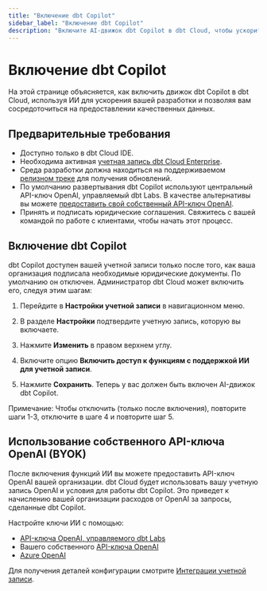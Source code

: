 ```yaml
--- 
title: "Включение dbt Copilot" 
sidebar_label: "Включение dbt Copilot" 
description: "Включите AI-движок dbt Copilot в dbt Cloud, чтобы ускорить вашу разработку." 
---
```


# Включение dbt Copilot <Lifecycle status='beta'/>

На этой странице объясняется, как включить движок dbt Copilot в dbt Cloud, используя ИИ для ускорения вашей разработки и позволяя вам сосредоточиться на предоставлении качественных данных.

## Предварительные требования

- Доступно только в dbt Cloud IDE.
- Необходима активная [учетная запись dbt Cloud Enterprise](https://www.getdbt.com/pricing).
- Среда разработки должна находиться на поддерживаемом [релизном треке](/docs/dbt-versions/cloud-release-tracks) для получения обновлений.
- По умолчанию развертывания dbt Copilot используют центральный API-ключ OpenAI, управляемый dbt Labs. В качестве альтернативы вы можете [предоставить свой собственный API-ключ OpenAI](#bringing-your-own-openai-api-key-byok).
- Принять и подписать юридические соглашения. Свяжитесь с вашей командой по работе с клиентами, чтобы начать этот процесс.

## Включение dbt Copilot

dbt Copilot доступен вашей учетной записи только после того, как ваша организация подписала необходимые юридические документы. По умолчанию он отключен. Администратор dbt Cloud может включить его, следуя этим шагам:

1. Перейдите в **Настройки учетной записи** в навигационном меню.

2. В разделе **Настройки** подтвердите учетную запись, которую вы включаете.

3. Нажмите **Изменить** в правом верхнем углу.

4. Включите опцию **Включить доступ к функциям с поддержкой ИИ для учетной записи**.

5. Нажмите **Сохранить**. Теперь у вас должен быть включен AI-движок dbt Copilot.

Примечание: Чтобы отключить (только после включения), повторите шаги 1-3, отключите в шаге 4 и повторите шаг 5.

<Lightbox src="/img/docs/deploy/example-account-settings.png" width="90%" title="Пример опции 'Включить доступ к функциям с поддержкой ИИ для учетной записи' в настройках учетной записи" />

## Использование собственного API-ключа OpenAI (BYOK)

После включения функций ИИ вы можете предоставить API-ключ OpenAI вашей организации. dbt Cloud будет использовать вашу учетную запись OpenAI и условия для работы dbt Copilot. Это приведет к начислению вашей организации расходов от OpenAI за запросы, сделанные dbt Copilot.

Настройте ключи ИИ с помощью:
- [API-ключа OpenAI, управляемого dbt Labs](/docs/cloud/account-integrations?ai-integration=dbtlabs#ai-integrations)
- Вашего собственного [API-ключа OpenAI](/docs/cloud/account-integrations?ai-integration=openai#ai-integrations)
- [Azure OpenAI](/docs/cloud/account-integrations?ai-integration=azure#ai-integrations) <Lifecycle status="beta" />

Для получения деталей конфигурации смотрите [Интеграции учетной записи](/docs/cloud/account-integrations#ai-integrations).